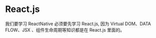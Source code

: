 # React.js

我们要学习 ReactNative 必须要先学习 React.js, 因为 Virtual DOM、DATA FLOW、JSX 、组件生命周期等知识都是在 React.js 里面的。

